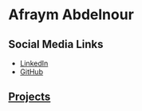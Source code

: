 # Afraym Abdelnour
## Social Media Links
- [LinkedIn](https://www.linkedin.com/in/afraym-abdelnour-92b630197/)
- [GitHub](https://github.com/aabdelnour)
## [Projects](PROJECTS.md)
